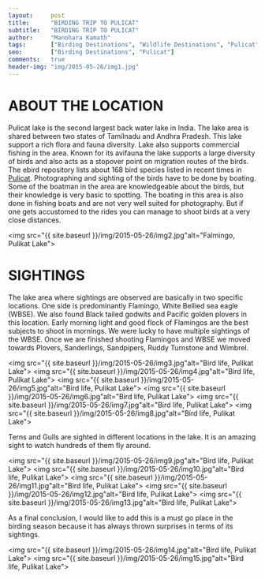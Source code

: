 ```yaml
---
layout:     post
title:      "BIRDING TRIP TO PULICAT"
subtitle:   "BIRDING TRIP TO PULICAT"
author:     "Manohara Kamath"
tags:       ["Birding Destinations", "Wildlife Destinations", "Pulicat"]
seo:		["Birding Destinations", "Pulicat"]
comments:   true
header-img: "img/2015-05-26/img1.jpg"
---
```



<h1>
ABOUT THE LOCATION
</h1>


<p>
Pulicat lake is the second largest back water lake in India. The lake area is shared between two states of Tamilnadu and Andhra Pradesh. This lake support a rich flora and fauna diversity. Lake also supports commercial fishing in the area. Known for its avifauna the lake supports a large diversity of birds and also acts as a stopover point on migration routes of the birds. The ebird repository lists about 168 bird species listed in recent times in <a href="http://ebird.org/ebird/hotspot/L2357332">Pulicat</a>. Photographing and sighting of the birds have to be done by boating. Some of the boatman in the area are knowledgeable about the birds, but their knowledge is very basic to spotting. The boating in this area is also done in fishing boats and are not very well suited for photography. But if one gets accustomed to the rides you can manage to shoot birds at a very close distances.
</p>

<img src="{{ site.baseurl }}/img/2015-05-26/img2.jpg"alt="Falmingo, Pulikat Lake">

<h1>
SIGHTINGS
</h1>

<p>
The lake area where sightings are observed are basically in two specific locations. One side is predominantly Flamingo, White Bellied sea eagle (WBSE). We also found Black tailed godwits and Pacific golden plovers in this location. Early morning light and good flock of Flamingos are the best subjects to shoot in mornings. We were lucky to have multiple sightings of the WBSE. Once we are finished shooting Flamingos and WBSE we moved towards Plovers, Sanderlings, Sandpipers, Ruddy Turnstone and Wimbrel.
</p>

<img src="{{ site.baseurl }}/img/2015-05-26/img3.jpg"alt="Bird life, Pulikat Lake">
<img src="{{ site.baseurl }}/img/2015-05-26/img4.jpg"alt="Bird life, Pulikat Lake">
<img src="{{ site.baseurl }}/img/2015-05-26/img5.jpg"alt="Bird life, Pulikat Lake">
<img src="{{ site.baseurl }}/img/2015-05-26/img6.jpg"alt="Bird life, Pulikat Lake">
<img src="{{ site.baseurl }}/img/2015-05-26/img7.jpg"alt="Bird life, Pulikat Lake">
<img src="{{ site.baseurl }}/img/2015-05-26/img8.jpg"alt="Bird life, Pulikat Lake">

<p>
Terns and Gulls are sighted in different locations in the lake. It is an amazing sight to watch hundreds of them fly around.
</p>

<img src="{{ site.baseurl }}/img/2015-05-26/img9.jpg"alt="Bird life, Pulikat Lake">
<img src="{{ site.baseurl }}/img/2015-05-26/img10.jpg"alt="Bird life, Pulikat Lake">
<img src="{{ site.baseurl }}/img/2015-05-26/img11.jpg"alt="Bird life, Pulikat Lake">
<img src="{{ site.baseurl }}/img/2015-05-26/img12.jpg"alt="Bird life, Pulikat Lake">
<img src="{{ site.baseurl }}/img/2015-05-26/img13.jpg"alt="Bird life, Pulikat Lake">

<p>
As a final conclusion, I would like to add this is a must go place in the birding season because it has always thrown surprises in terms of its sightings.
</p>

<img src="{{ site.baseurl }}/img/2015-05-26/img14.jpg"alt="Bird life, Pulikat Lake">
<img src="{{ site.baseurl }}/img/2015-05-26/img15.jpg"alt="Bird life, Pulikat Lake">
